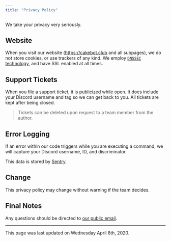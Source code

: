 ```yaml
---
title: "Privacy Policy"
---
```


We take your privacy very seriously.

## Website

When you visit our website (https://cakebot.club and all subpages), we do not store cookies, or use trackers of any kind.
We employ [`DNSSEC` technology](https://www.icann.org/resources/pages/dnssec-what-is-it-why-important-2019-03-05-en), and have SSL enabled at all times.

## Support Tickets

When you file a support ticket, it is publicized while open. It does include your Discord username and tag so we can get back to you.
All tickets are kept after being closed.

> Tickets can be deleted upon request to a team member from the author.

## Error Logging

If an error within our code triggers while you are executing a command, we will capture your Discord username, ID, and discriminator.

This data is stored by [Sentry](https://sentry.io).

## Change

This privacy policy may change without warning if the team decides.

## Final Notes

Any questions should be directed to [our public email](mailto:me@rdil.rocks).

---

This page was last updated on Wednesday April 8th, 2020.
